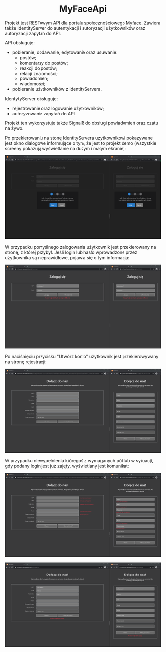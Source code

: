 <div align="center">
<h1>MyFaceApi</h1>
</div>

Projekt jest RESTowym API dla portalu społecznościowego [Myface](https://github.com/JacDev/MyFaceClient). 
Zawiera także IdentityServer do autentykacji i autoryzacji użytkowników oraz autoryzacji zapytań do API.

API obsługuje:
- pobieranie, dodawanie, edytowanie oraz usuwanie:
  - postów;
  - komentarzy do postów;
  - reakcji do postów;
  - relacji znajomości;
  - powiadomień;
  - wiadomości;
- pobieranie użytkowników z IdentityServera.

IdentytyServer obsługuje:
- rejestrowanie oraz logowanie użytkowników;
- autoryzowanie zapytań do API.

Projekt ten wykorzystuje także SignalR do obsługi powiadomień oraz czatu na żywo.

Po przekierowaniu na stonę IdentityServera użytkownikowi pokazywane jest okno dialogowe informujące o tym, że jest to projekt demo (wszystkie screeny pokazują wyświetlanie na dużym i małym ekranie):
<br>

![Image of Yaktocat](https://github.com/JacDev/MyFaceApi/blob/master/Readme/Images/FirstPage.png)

W przypadku pomyślnego zalogowania użytkownik jest przekierowany na stronę, z której przybył. Jeśli login lub hasło wprowadzone przez użytkownika są nieprawidłowe, pojawia się o tym informacja:
<br>

![Image of Yaktocat](https://github.com/JacDev/MyFaceApi/blob/master/Readme/Images/LoginIncorrectData.png)

Po naciśnięciu przycisku "Utwórz konto" użytkownik jest przekierowywany na stronę rejestracji:
<br>

![Image of Yaktocat](https://github.com/JacDev/MyFaceApi/blob/master/Readme/Images/RegisterPage.png)

W przypadku niewypełnienia któregoś z wymaganych pól lub w sytuacji, gdy podany login jest już zajęty, wyświetlany jest komunikat:
<br>

![Image of Yaktocat](https://github.com/JacDev/MyFaceApi/blob/master/Readme/Images/RegisterIncorrectData.png) 

![Image of Yaktocat](https://github.com/JacDev/MyFaceApi/blob/master/Readme/Images/LoginTaken.png)

